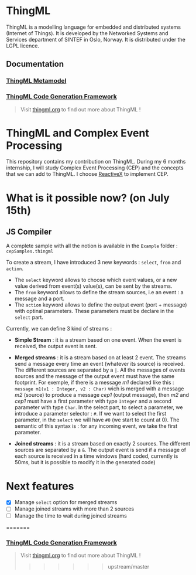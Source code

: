 ThingML
=======

ThingML is a modelling language for embedded and distributed systems (Internet of Things).
It is developed by the Networked Systems and Services department of SINTEF in Oslo, Norway.
It is distributed under the LGPL licence.

## Documentation

### [ThingML Metamodel](https://github.com/SINTEF-9012/ThingML/blob/master/org.thingml.model/README.md)

### [ThingML Code Generation Framework](https://github.com/SINTEF-9012/ThingML/blob/master/compilers/README.md)

> Visit [thingml.org](http://www.thingml.org) to find out more about ThingML !

# ThingML and Complex Event Processing
This repository contains my contribution on ThingML. During my 6 months internship, I will study Complex Event Processing (CEP) and the concepts that we can add to ThingML. I choose [ReactiveX](http://reactivex.io/) to implement CEP.

# What is it possible now? (on July 15th)

## JS Compiler
A complete sample with all the notion is available in the `Example` folder : `cepSamples.thingml`

To create a stream, I have introduced 3 new keywords : `select`, `from` and `action`.
- The `select` keyword allows to choose which event values, or a new value derived from event(s) value(s), can be sent by the streams.
- The `from` keyword allows to define the stream sources, i.e an event : a message and a port.
- The `action` keyword allows to define the output event (port + message) with optinal parameters. These parameters must be declare in the `select` part. 

Currently, we can define 3 kind of streams : 
- **Simple Stream** : it is a stream based on one event. When the event is received, the output event is sent.
- **Merged streams** : it is a stream based on at least 2 event. The streams send a message every time an event (whatever its source) is received. The different sources are separated by a `|`. All the messages of events sources and the message of the output event must have the same footprint. For exemple, if there is a message *m1* declared like this : `message m1(v1 : Integer, v2 : Char)` wich is merged with a message *m2* (source) to produce a message *cep1* (output message), then *m2* and *cep1* must have a first parameter with type `Integer` and a second parameter with type `Char`. In the select part, to select a parameter, we introduce a parameter selector : `#`. If we want to select the first parameter, in the `select` we will have `#0` (we start to count at 0). The semantic of this syntax is : for any incoming event, we take the first parameter.

- **Joined streams** : it is a stream based on exactly 2 sources. The different sources are separated by a `&`. The output event is send if a message of each source is received in a time windows (hard coded, currently is 50ms, but it is possible to modify it in the generated code)

# Next features
- [X] Manage `select` option for merged streams
- [ ] Manage joined streams with more than 2 sources
- [ ] Manage the time to wait during joined streams

=======
### [ThingML Code Generation Framework](https://github.com/SINTEF-9012/ThingML/blob/master/compilers/README.md)

> Visit [thingml.org](http://www.thingml.org) to find out more about ThingML !
>>>>>>> upstream/master
